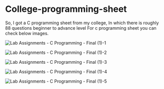 # College-programming-sheet
So, I got a C programming sheet from my college, In which there is roughly  88 questions beginner to advance level
For c programming sheet you can check below images.

![Lab Assignments - C Programming - Final (1)-1](https://user-images.githubusercontent.com/111748076/206483864-ef9aa8ff-6167-415a-9e92-df2607effd32.jpg)

![Lab Assignments - C Programming - Final (1)-2](https://user-images.githubusercontent.com/111748076/206483872-de26440c-5b14-4182-a63a-6e8295e3ae97.jpg)

![Lab Assignments - C Programming - Final (1)-3](https://user-images.githubusercontent.com/111748076/206483874-c53be882-f6d2-4418-baf7-66972079e032.jpg)

![Lab Assignments - C Programming - Final (1)-4](https://user-images.githubusercontent.com/111748076/206483880-5a830cc0-a83b-4a23-b19a-bedcbace4bc7.jpg)

![Lab Assignments - C Programming - Final (1)-5](https://user-images.githubusercontent.com/111748076/206483884-bbe081f5-b993-4a51-b992-aedbae9ab58c.jpg)

